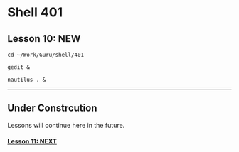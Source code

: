 # Shell 401
## Lesson 10: NEW

`cd ~/Work/Guru/shell/401`

`gedit &`

`nautilus . &`
___

## Under Constrcution
Lessons will continue here in the future.

#### [Lesson 11: NEXT](https://github.com/inkVerb/guru/blob/master/401-shell/Lesson-11.md)
